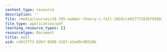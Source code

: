 ```yaml
---
content_type: resource
description: ''
file: /media/courses/18-785-number-theory-i-fall-2019/c491777282bf95882167e2ed9c98520b_MIT18_785F19_lec26.pdf
file_type: application/pdf
learning_resource_types: []
resourcetype: Document
title: null
uid: c4917772-82bf-9588-2167-e2ed9c98520b
---
```

